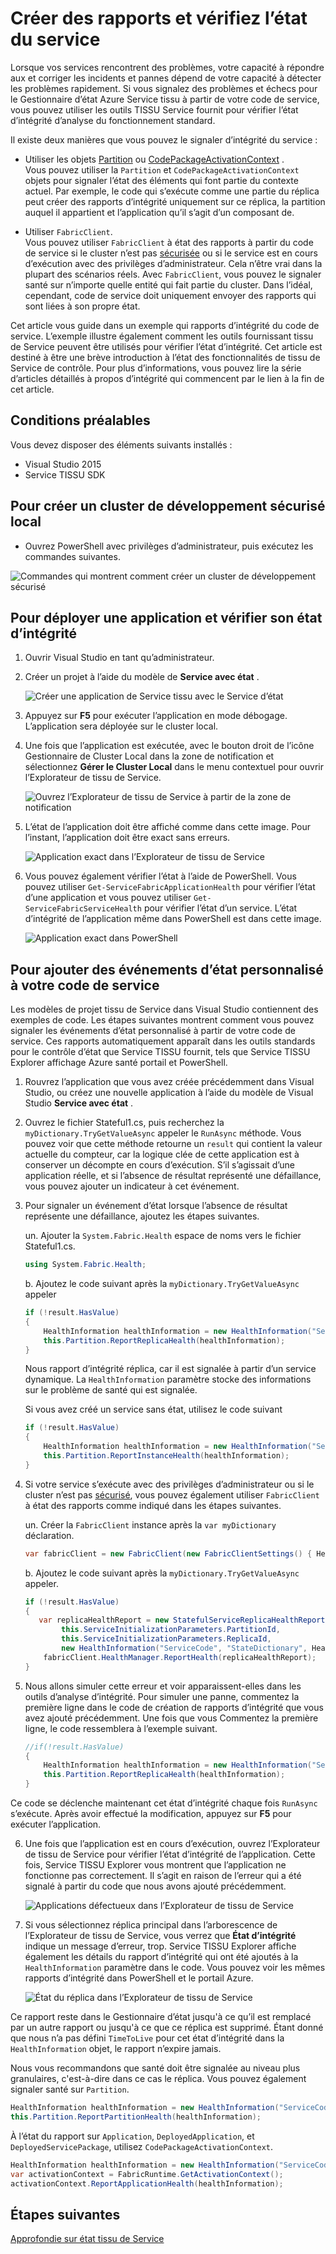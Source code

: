 <properties
   pageTitle="Créer des rapports et vérifier le fonctionnement du tissu de Service Azure | Microsoft Azure"
   description="Découvrez comment envoyer des rapports d’intégrité à partir de votre code de service et vérifier l’état de votre service en utilisant les outils d’analyse d’intégrité fournissant Azure Service tissu."
   services="service-fabric"
   documentationCenter=".net"
   authors="toddabel"
   manager="mfussell"
   editor=""/>

<tags
   ms.service="service-fabric"
   ms.devlang="dotnet"
   ms.topic="article"
   ms.tgt_pltfrm="NA"
   ms.workload="NA"
   ms.date="09/06/2016"
   ms.author="toddabel"/>

# <a name="report-and-check-service-health"></a>Créer des rapports et vérifiez l’état du service
Lorsque vos services rencontrent des problèmes, votre capacité à répondre aux et corriger les incidents et pannes dépend de votre capacité à détecter les problèmes rapidement. Si vous signalez des problèmes et échecs pour le Gestionnaire d’état Azure Service tissu à partir de votre code de service, vous pouvez utiliser les outils TISSU Service fournit pour vérifier l’état d’intégrité d’analyse du fonctionnement standard.

Il existe deux manières que vous pouvez le signaler d’intégrité du service :

- Utiliser les objets [Partition](https://msdn.microsoft.com/library/system.fabric.istatefulservicepartition.aspx) ou [CodePackageActivationContext](https://msdn.microsoft.com/library/system.fabric.codepackageactivationcontext.aspx) .  
Vous pouvez utiliser la `Partition` et `CodePackageActivationContext` objets pour signaler l’état des éléments qui font partie du contexte actuel. Par exemple, le code qui s’exécute comme une partie du réplica peut créer des rapports d’intégrité uniquement sur ce réplica, la partition auquel il appartient et l’application qu’il s’agit d’un composant de.

- Utiliser `FabricClient`.   
Vous pouvez utiliser `FabricClient` à état des rapports à partir du code de service si le cluster n’est pas [sécurisée](service-fabric-cluster-security.md) ou si le service est en cours d’exécution avec des privilèges d’administrateur. Cela n’être vrai dans la plupart des scénarios réels. Avec `FabricClient`, vous pouvez le signaler santé sur n’importe quelle entité qui fait partie du cluster. Dans l’idéal, cependant, code de service doit uniquement envoyer des rapports qui sont liées à son propre état.

Cet article vous guide dans un exemple qui rapports d’intégrité du code de service. L’exemple illustre également comment les outils fournissant tissu de Service peuvent être utilisés pour vérifier l’état d’intégrité. Cet article est destiné à être une brève introduction à l’état des fonctionnalités de tissu de Service de contrôle. Pour plus d’informations, vous pouvez lire la série d’articles détaillés à propos d’intégrité qui commencent par le lien à la fin de cet article.

## <a name="prerequisites"></a>Conditions préalables
Vous devez disposer des éléments suivants installés :

   * Visual Studio 2015
   * Service TISSU SDK

## <a name="to-create-a-local-secure-dev-cluster"></a>Pour créer un cluster de développement sécurisé local
- Ouvrez PowerShell avec privilèges d’administrateur, puis exécutez les commandes suivantes.

![Commandes qui montrent comment créer un cluster de développement sécurisé](./media/service-fabric-diagnostics-how-to-report-and-check-service-health/create-secure-dev-cluster.png)

## <a name="to-deploy-an-application-and-check-its-health"></a>Pour déployer une application et vérifier son état d’intégrité

1. Ouvrir Visual Studio en tant qu’administrateur.

2. Créer un projet à l’aide du modèle de **Service avec état** .

    ![Créer une application de Service tissu avec le Service d’état](./media/service-fabric-diagnostics-how-to-report-and-check-service-health/create-stateful-service-application-dialog.png)

3. Appuyez sur **F5** pour exécuter l’application en mode débogage. L’application sera déployée sur le cluster local.

4. Une fois que l’application est exécutée, avec le bouton droit de l’icône Gestionnaire de Cluster Local dans la zone de notification et sélectionnez **Gérer le Cluster Local** dans le menu contextuel pour ouvrir l’Explorateur de tissu de Service.

    ![Ouvrez l’Explorateur de tissu de Service à partir de la zone de notification](./media/service-fabric-diagnostics-how-to-report-and-check-service-health/LaunchSFX.png)

5. L’état de l’application doit être affiché comme dans cette image. Pour l’instant, l’application doit être exact sans erreurs.

    ![Application exact dans l’Explorateur de tissu de Service](./media/service-fabric-diagnostics-how-to-report-and-check-service-health/sfx-healthy-app.png)

6. Vous pouvez également vérifier l’état à l’aide de PowerShell. Vous pouvez utiliser ```Get-ServiceFabricApplicationHealth``` pour vérifier l’état d’une application et vous pouvez utiliser ```Get-ServiceFabricServiceHealth``` pour vérifier l’état d’un service. L’état d’intégrité de l’application même dans PowerShell est dans cette image.

    ![Application exact dans PowerShell](./media/service-fabric-diagnostics-how-to-report-and-check-service-health/ps-healthy-app-report.png)

## <a name="to-add-custom-health-events-to-your-service-code"></a>Pour ajouter des événements d’état personnalisé à votre code de service
Les modèles de projet tissu de Service dans Visual Studio contiennent des exemples de code. Les étapes suivantes montrent comment vous pouvez signaler les événements d’état personnalisé à partir de votre code de service. Ces rapports automatiquement apparaît dans les outils standards pour le contrôle d’état que Service TISSU fournit, tels que Service TISSU Explorer affichage Azure santé portail et PowerShell.

1. Rouvrez l’application que vous avez créée précédemment dans Visual Studio, ou créez une nouvelle application à l’aide du modèle de Visual Studio **Service avec état** .

2. Ouvrez le fichier Stateful1.cs, puis recherchez la `myDictionary.TryGetValueAsync` appeler le `RunAsync` méthode. Vous pouvez voir que cette méthode retourne un `result` qui contient la valeur actuelle du compteur, car la logique clée de cette application est à conserver un décompte en cours d’exécution. S’il s’agissait d’une application réelle, et si l’absence de résultat représenté une défaillance, vous pouvez ajouter un indicateur à cet événement.

3. Pour signaler un événement d’état lorsque l’absence de résultat représente une défaillance, ajoutez les étapes suivantes.

    un. Ajouter la `System.Fabric.Health` espace de noms vers le fichier Stateful1.cs.

    ```csharp
    using System.Fabric.Health;
    ```

    b. Ajoutez le code suivant après la `myDictionary.TryGetValueAsync` appeler

    ```csharp
    if (!result.HasValue)
    {
        HealthInformation healthInformation = new HealthInformation("ServiceCode", "StateDictionary", HealthState.Error);
        this.Partition.ReportReplicaHealth(healthInformation);
    }
    ```
    Nous rapport d’intégrité réplica, car il est signalée à partir d’un service dynamique. La `HealthInformation` paramètre stocke des informations sur le problème de santé qui est signalée.

    Si vous avez créé un service sans état, utilisez le code suivant

    ```csharp
    if (!result.HasValue)
    {
        HealthInformation healthInformation = new HealthInformation("ServiceCode", "StateDictionary", HealthState.Error);
        this.Partition.ReportInstanceHealth(healthInformation);
    }
    ```

4. Si votre service s’exécute avec des privilèges d’administrateur ou si le cluster n’est pas [sécurisé](service-fabric-cluster-security.md), vous pouvez également utiliser `FabricClient` à état des rapports comme indiqué dans les étapes suivantes.  

    un. Créer la `FabricClient` instance après la `var myDictionary` déclaration.

    ```csharp
    var fabricClient = new FabricClient(new FabricClientSettings() { HealthReportSendInterval = TimeSpan.FromSeconds(0) });
    ```

    b. Ajoutez le code suivant après la `myDictionary.TryGetValueAsync` appeler.

    ```csharp
    if (!result.HasValue)
    {
       var replicaHealthReport = new StatefulServiceReplicaHealthReport(
            this.ServiceInitializationParameters.PartitionId,
            this.ServiceInitializationParameters.ReplicaId,
            new HealthInformation("ServiceCode", "StateDictionary", HealthState.Error));
        fabricClient.HealthManager.ReportHealth(replicaHealthReport);
    }
    ```

5. Nous allons simuler cette erreur et voir apparaissent-elles dans les outils d’analyse d’intégrité. Pour simuler une panne, commentez la première ligne dans le code de création de rapports d’intégrité que vous avez ajouté précédemment. Une fois que vous Commentez la première ligne, le code ressemblera à l’exemple suivant.

    ```csharp
    //if(!result.HasValue)
    {
        HealthInformation healthInformation = new HealthInformation("ServiceCode", "StateDictionary", HealthState.Error);
        this.Partition.ReportReplicaHealth(healthInformation);
    }
    ```
 Ce code se déclenche maintenant cet état d’intégrité chaque fois `RunAsync` s’exécute. Après avoir effectué la modification, appuyez sur **F5** pour exécuter l’application.

6. Une fois que l’application est en cours d’exécution, ouvrez l’Explorateur de tissu de Service pour vérifier l’état d’intégrité de l’application. Cette fois, Service TISSU Explorer vous montrent que l’application ne fonctionne pas correctement. Il s’agit en raison de l’erreur qui a été signalé à partir du code que nous avons ajouté précédemment.

    ![Applications défectueux dans l’Explorateur de tissu de Service](./media/service-fabric-diagnostics-how-to-report-and-check-service-health/sfx-unhealthy-app.png)

7. Si vous sélectionnez réplica principal dans l’arborescence de l’Explorateur de tissu de Service, vous verrez que **État d’intégrité** indique un message d’erreur, trop. Service TISSU Explorer affiche également les détails du rapport d’intégrité qui ont été ajoutés à la `HealthInformation` paramètre dans le code. Vous pouvez voir les mêmes rapports d’intégrité dans PowerShell et le portail Azure.

    ![État du réplica dans l’Explorateur de tissu de Service](./media/service-fabric-diagnostics-how-to-report-and-check-service-health/replica-health-error-report-sfx.png)

Ce rapport reste dans le Gestionnaire d’état jusqu'à ce qu’il est remplacé par un autre rapport ou jusqu'à ce que ce réplica est supprimé. Étant donné que nous n’a pas défini `TimeToLive` pour cet état d’intégrité dans la `HealthInformation` objet, le rapport n’expire jamais.

Nous vous recommandons que santé doit être signalée au niveau plus granulaires, c'est-à-dire dans ce cas le réplica. Vous pouvez également signaler santé sur `Partition`.

```csharp
HealthInformation healthInformation = new HealthInformation("ServiceCode", "StateDictionary", HealthState.Error);
this.Partition.ReportPartitionHealth(healthInformation);
```

À l’état du rapport sur `Application`, `DeployedApplication`, et `DeployedServicePackage`, utilisez `CodePackageActivationContext`.

```csharp
HealthInformation healthInformation = new HealthInformation("ServiceCode", "StateDictionary", HealthState.Error);
var activationContext = FabricRuntime.GetActivationContext();
activationContext.ReportApplicationHealth(healthInformation);
```

## <a name="next-steps"></a>Étapes suivantes
[Approfondie sur état tissu de Service](service-fabric-health-introduction.md)
